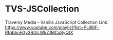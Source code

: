 # TVS-JSCollection

Traversy Media - Vanilla JavaScript Collection 
Link: https://www.youtube.com/playlist?list=PLillGF-RfqbbnEGy3ROiLWk7JMCuSyQtX
